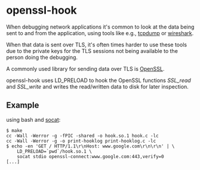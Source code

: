 # openssl-hook

When debugging network applications it's common to look at the data being
sent to and from the application, using tools like e.g.,
[tcpdump](http://www.tcpdump.org/) or [wireshark](https://www.wireshark.org/).

When that data is sent over TLS, it's often times harder to use these tools
due to the private keys for the TLS sessions not being available to the person
doing the debugging.

A commonly used library for sending data over TLS is
[OpenSSL](http://openssl.org/).

openssl-hook uses LD_PRELOAD to hook the OpenSSL functions *SSL_read* and
*SSL_write* and writes the read/written data to disk for later inspection.

## Example

using bash and [socat](http://www.dest-unreach.org/socat/):

````
$ make
cc -Wall -Werror -g -fPIC -shared -o hook.so.1 hook.c -lc
cc -Wall -Werror -g -o print-hooklog print-hooklog.c -lc
$ echo -en 'GET / HTTP/1.1\r\nHost: www.google.com\r\n\r\n' | \
	LD_PRELOAD=`pwd`/hook.so.1 \
	socat stdio openssl-connect:www.google.com:443,verify=0
[...]
````

